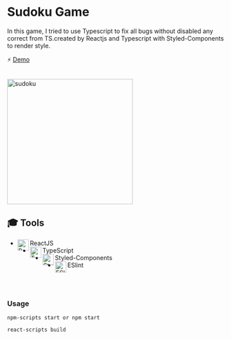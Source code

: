  # Sudoku Game
   In this game, I tried to use Typescript to fix all bugs without disabled any correct from TS.created by Reactjs and Typescript with Styled-Components to render style.

⚡ [Demo](https://sudoko-react-ts.netlify.app/)

<br/>

<img width="291" alt="sudoku" src="https://user-images.githubusercontent.com/53225954/125205253-a4e40e80-e281-11eb-863b-bbeb5b26d96f.png">



## 🎓 Tools 
* ReactJS <img align="left" alt="ReactJS" hover="ReactJS" width="26px" src="https://user-images.githubusercontent.com/53225954/125205128-17082380-e281-11eb-8ba5-e7d70965a4b8.png" />
* TypeScript <img align="left" alt="TypeScript" hover="TypeScript" width="26px" src="https://user-images.githubusercontent.com/53225954/106741696-53718c80-661c-11eb-98e4-c77ddd684540.png" />
* Styled-Components <img align="left" alt="Styled-components" hover="Styled-components" width="26px" src="https://user-images.githubusercontent.com/53225954/106741691-52405f80-661c-11eb-90f6-85333ec484cc.png" />
* ESlint <img align="left" alt="ESlint" hover="ESlint" width="26px" src="https://user-images.githubusercontent.com/53225954/125204056-92ff6d00-e27b-11eb-9c03-f124cebaa1f8.png" />
 
   

<br/>
<br/>

### Usage

```
npm-scripts start or npm start

react-scripts build
```
  








